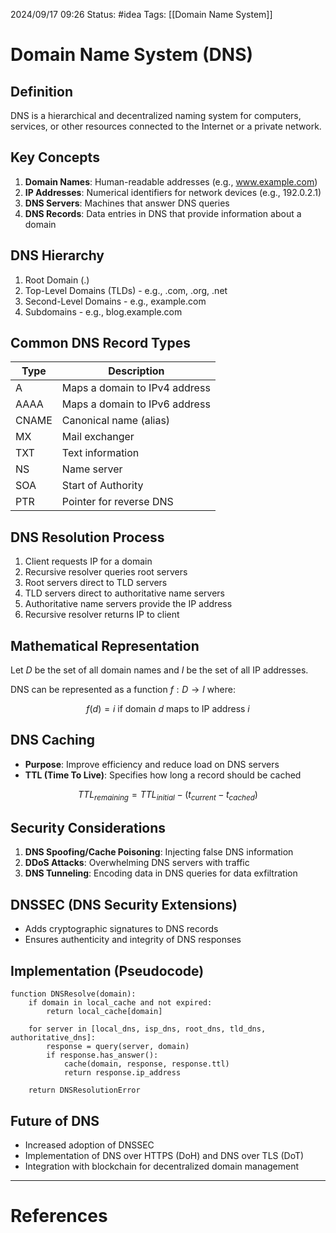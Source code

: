 
2024/09/17 09:26
Status: #idea
Tags: [[Domain Name System]]

# Domain Name System (DNS)

## Definition

DNS is a hierarchical and decentralized naming system for computers, services, or other resources connected to the Internet or a private network.

## Key Concepts

1. **Domain Names**: Human-readable addresses (e.g., www.example.com)
2. **IP Addresses**: Numerical identifiers for network devices (e.g., 192.0.2.1)
3. **DNS Servers**: Machines that answer DNS queries
4. **DNS Records**: Data entries in DNS that provide information about a domain

## DNS Hierarchy

1. Root Domain (.)
2. Top-Level Domains (TLDs) - e.g., .com, .org, .net
3. Second-Level Domains - e.g., example.com
4. Subdomains - e.g., blog.example.com

## Common DNS Record Types

| Type | Description |
|------|-------------|
| A    | Maps a domain to IPv4 address |
| AAAA | Maps a domain to IPv6 address |
| CNAME| Canonical name (alias) |
| MX   | Mail exchanger |
| TXT  | Text information |
| NS   | Name server |
| SOA  | Start of Authority |
| PTR  | Pointer for reverse DNS |

## DNS Resolution Process

1. Client requests IP for a domain
2. Recursive resolver queries root servers
3. Root servers direct to TLD servers
4. TLD servers direct to authoritative name servers
5. Authoritative name servers provide the IP address
6. Recursive resolver returns IP to client

## Mathematical Representation

Let $D$ be the set of all domain names and $I$ be the set of all IP addresses.

DNS can be represented as a function $f: D \rightarrow I$ where:

$$ f(d) = i \text{ if domain } d \text{ maps to IP address } i $$

## DNS Caching

- **Purpose**: Improve efficiency and reduce load on DNS servers
- **TTL (Time To Live)**: Specifies how long a record should be cached

$$ TTL_{remaining} = TTL_{initial} - (t_{current} - t_{cached}) $$

## Security Considerations

1. **DNS Spoofing/Cache Poisoning**: Injecting false DNS information
2. **DDoS Attacks**: Overwhelming DNS servers with traffic
3. **DNS Tunneling**: Encoding data in DNS queries for data exfiltration

## DNSSEC (DNS Security Extensions)

- Adds cryptographic signatures to DNS records
- Ensures authenticity and integrity of DNS responses

## Implementation (Pseudocode)

```
function DNSResolve(domain):
    if domain in local_cache and not expired:
        return local_cache[domain]
    
    for server in [local_dns, isp_dns, root_dns, tld_dns, authoritative_dns]:
        response = query(server, domain)
        if response.has_answer():
            cache(domain, response, response.ttl)
            return response.ip_address
    
    return DNSResolutionError
```

## Future of DNS

- Increased adoption of DNSSEC
- Implementation of DNS over HTTPS (DoH) and DNS over TLS (DoT)
- Integration with blockchain for decentralized domain management



---
# References
